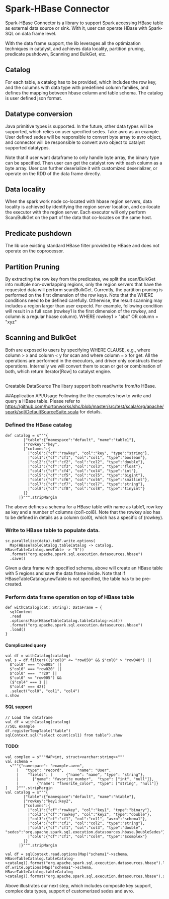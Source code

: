 # Spark-HBase Connector

Spark-HBase Connector is a library to support Spark accessing HBase table as external data source or sink. With it, user can operate HBase with Spark-SQL on data frame level. 

With the data frame support, the lib leverages all the optimization techniques in catalyst, and achieves data locality, partition pruning, predicate pushdown, Scanning and BulkGet, etc. 

## Catalog
For each table, a catalog has to be provided,  which includes the row key, and the columns with data type with predefined column families, and defines the mapping between hbase column and table schema. The catalog is user defined json format.

## Datatype conversion
Java primitive types is supported. In the future, other data types will be supported, which relies on user specified sedes. Take avro as an example. User defined sedes will be responsible to convert byte array to avro object, and connector will be responsible to convert avro object to catalyst supported datatypes. 

Note that if user want dataframe to only handle byte array, the binary type can be specified. Then user can get the catalyst row with each column as a byte array. User can further deserialize it with customized deserializer, or operate on the RDD of the data frame directly.

## Data locality
When the spark work node co-located with hbase region servers, data locality is achieved by identifying the region server location, and co-locate the executor with the region server. Each executor will only perform Scan/BulkGet on the part of the data that co-locates on the same host. 

## Predicate pushdown
The lib use existing standard HBase filter provided by HBase and does not operate on the coprocessor. 

## Partition Pruning
By extracting the row key from the predicates, we split the scan/BulkGet into multiple non-overlapping regions, only the region servers that have the requested data will perform scan/BulkGet. Currently, the partition pruning is performed on the first dimension of the row keys. Note that the WHERE conditions need to be defined carefully. Otherwise, the result scanning may includes a region larger than user expectd. For example, following condition will result in a full scan (rowkey1 is the first dimension of the rowkey, and column is a regular hbase column).
         WHERE rowkey1 > "abc" OR column = "xyz"

## Scanning and BulkGet
Both are exposed to users by specifying WHERE CLAUSE, e.g., where column > x and column < y for scan and where column = x for get. All the operations are performed in the executors, and driver only constructs these operations. Internally we will convert them to scan or get or combination of both, which return Iterator[Row] to catalyst engine. 

## 
Creatable DataSource  The libary support both read/write from/to HBase.

##Application API/Usage
Following the the examples how to write and query a HBase table. Please refer to https://github.com/hortonworks/shc/blob/master/src/test/scala/org/apache/spark/sql/DefaultSourceSuite.scala for details.

### Defined the HBase catalog

    def catalog = s"""{
            |"table":{"namespace":"default", "name":"table1"},
            |"rowkey":"key",
            |"columns":{
              |"col0":{"cf":"rowkey", "col":"key", "type":"string"},
              |"col1":{"cf":"cf1", "col":"col1", "type":"boolean"},
              |"col2":{"cf":"cf2", "col":"col2", "type":"double"},
              |"col3":{"cf":"cf3", "col":"col3", "type":"float"},
              |"col4":{"cf":"cf4", "col":"col4", "type":"int"},
              |"col5":{"cf":"cf5", "col":"col5", "type":"bigint"},
              |"col6":{"cf":"cf6", "col":"col6", "type":"smallint"},
              |"col7":{"cf":"cf7", "col":"col7", "type":"string"},
              |"col8":{"cf":"cf8", "col":"col8", "type":"tinyint"}
            |}
          |}""".stripMargin
         
The above defines a schema for a HBase table with name as table1, row key as key and a number of columns (col1-col8). Note that the rowkey also has to be defined in details as a column (col0), which has a specific cf (rowkey).

### Write to HBase table to populate data.

    sc.parallelize(data).toDF.write.options(
      Map(HBaseTableCatalog.tableCatalog -> catalog, HBaseTableCatalog.newTable -> "5"))
      .format("org.apache.spark.sql.execution.datasources.hbase")
      .save()
      
Given a data frame with specified schema, above will create an HBase table with 5 regions and save the data frame inside. Note that if HBaseTableCatalog.newTable is not specified, the table has to be pre-created.

### Perform data frame operation on top of HBase table

    def withCatalog(cat: String): DataFrame = {
      sqlContext
      .read
      .options(Map(HBaseTableCatalog.tableCatalog->cat))
      .format("org.apache.spark.sql.execution.datasources.hbase")
      .load()
    }
  
#### Complicated query

    val df = withCatalog(catalog)
    val s = df.filter((($"col0" <= "row050" && $"col0" > "row040") ||
      $"col0" === "row005" ||
      $"col0" === "row020" ||
      $"col0" ===  "r20" ||
      $"col0" <= "row005") &&
      ($"col4" === 1 ||
      $"col4" === 42))
      .select("col0", "col1", "col4")
    s.show
    
#### SQL support

    // Load the dataframe
    val df = withCatalog(catalog)
    //SQL example
    df.registerTempTable("table")
    sqlContext.sql("select count(col1) from table").show
    
#### TODO:

    val complex = s"""MAP<int, struct<varchar:string>>"""
    val schema =
      s"""{"namespace": "example.avro",
         |   "type": "record",      "name": "User",
         |    "fields": [      {"name": "name", "type": "string"},
         |      {"name": "favorite_number",  "type": ["int", "null"]},
         |        {"name": "favorite_color", "type": ["string", "null"]}      ]    }""".stripMargin
    val catalog = s"""{
            |"table":{"namespace":"default", "name":"htable"},
            |"rowkey":"key1:key2",
            |"columns":{
              |"col1":{"cf":"rowkey", "col":"key1", "type":"binary"},
              |"col2":{"cf":"rowkey", "col":"key2", "type":"double"},
              |"col3":{"cf":"cf1", "col":"col1", "avro":"schema1"},
              |"col4":{"cf":"cf1", "col":"col2", "type":"string"},
              |"col5":{"cf":"cf1", "col":"col3", "type":"double",        "sedes":"org.apache.spark.sql.execution.datasources.hbase.DoubleSedes"},
              |"col6":{"cf":"cf1", "col":"col4", "type":"$complex"}
            |}
          |}""".stripMargin
       
    val df = sqlContext.read.options(Map("schema1"->schema, HBaseTableCatalog.tableCatalog->catalog)).format("org.apache.spark.sql.execution.datasources.hbase").load()
    df.write.options(Map("schema1"->schema, HBaseTableCatalog.tableCatalog->catalog)).format("org.apache.spark.sql.execution.datasources.hbase").save()
          

Above illustrates our next step, which includes composite key support, complex data types, support of customerized sedes and avro.
